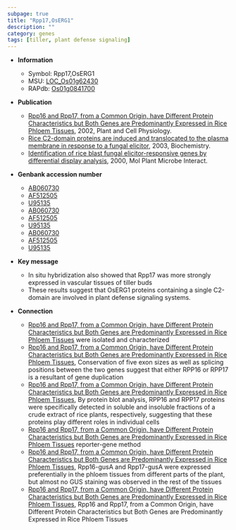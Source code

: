 ```yaml
---
subpage: true
title: "Rpp17,OsERG1"
description: ""
category: genes
tags: [tiller, plant defense signaling]
---
```


* **Information**  
    + Symbol: Rpp17,OsERG1  
    + MSU: [LOC_Os01g62430](http://rice.plantbiology.msu.edu/cgi-bin/ORF_infopage.cgi?orf=LOC_Os01g62430)  
    + RAPdb: [Os01g0841700](http://rapdb.dna.affrc.go.jp/viewer/gbrowse_details/irgsp1?name=Os01g0841700)  

* **Publication**  
    + [Rpp16 and Rpp17, from a Common Origin, have Different Protein Characteristics but Both Genes are Predominantly Expressed in Rice Phloem Tissues](http://www.ncbi.nlm.nih.gov/pubmed?term=Rpp16+and+Rpp17,+from+a+Common+Origin,+have+Different+Protein+Characteristics+but+Both+Genes+are+Predominantly+Expressed+in+Rice+Phloem+Tissues%5BTitle%5D), 2002, Plant and Cell Physiology.
    + [Rice C2-domain proteins are induced and translocated to the plasma membrane in response to a fungal elicitor](http://www.ncbi.nlm.nih.gov/pubmed?term=Rice+C2-domain+proteins+are+induced+and+translocated+to+the+plasma+membrane+in+response+to+a+fungal+elicitor%5BTitle%5D), 2003, Biochemistry.
    + [Identification of rice blast fungal elicitor-responsive genes by differential display analysis](http://www.ncbi.nlm.nih.gov/pubmed?term=Identification+of+rice+blast+fungal+elicitor-responsive+genes+by+differential+display+analysis%5BTitle%5D), 2000, Mol Plant Microbe Interact.

* **Genbank accession number**  
    + [AB060730](http://www.ncbi.nlm.nih.gov/nuccore/AB060730)
    + [AF512505](http://www.ncbi.nlm.nih.gov/nuccore/AF512505)
    + [U95135](http://www.ncbi.nlm.nih.gov/nuccore/U95135)
    + [AB060730](http://www.ncbi.nlm.nih.gov/nuccore/AB060730)
    + [AF512505](http://www.ncbi.nlm.nih.gov/nuccore/AF512505)
    + [U95135](http://www.ncbi.nlm.nih.gov/nuccore/U95135)
    + [AB060730](http://www.ncbi.nlm.nih.gov/nuccore/AB060730)
    + [AF512505](http://www.ncbi.nlm.nih.gov/nuccore/AF512505)
    + [U95135](http://www.ncbi.nlm.nih.gov/nuccore/U95135)

* **Key message**  
    + In situ hybridization also showed that Rpp17 was more strongly expressed in vascular tissues of tiller buds
    + These results suggest that OsERG1 proteins containing a single C2-domain are involved in plant defense signaling systems.

* **Connection**  
    + [Rpp16 and Rpp17, from a Common Origin, have Different Protein Characteristics but Both Genes are Predominantly Expressed in Rice Phloem Tissues](RPP16+and+RPP17) were isolated and characterized
    + [Rpp16 and Rpp17, from a Common Origin, have Different Protein Characteristics but Both Genes are Predominantly Expressed in Rice Phloem Tissues](http://www.ncbi.nlm.nih.gov/pubmed?term=Rpp16+and+Rpp17,+from+a+Common+Origin,+have+Different+Protein+Characteristics+but+Both+Genes+are+Predominantly+Expressed+in+Rice+Phloem+Tissues%5BTitle%5D), Conservation of five exon sizes as well as splicing positions between the two genes suggest that either RPP16 or RPP17 is a resultant of gene duplication
    + [Rpp16 and Rpp17, from a Common Origin, have Different Protein Characteristics but Both Genes are Predominantly Expressed in Rice Phloem Tissues](http://www.ncbi.nlm.nih.gov/pubmed?term=Rpp16+and+Rpp17,+from+a+Common+Origin,+have+Different+Protein+Characteristics+but+Both+Genes+are+Predominantly+Expressed+in+Rice+Phloem+Tissues%5BTitle%5D), By protein blot analysis, RPP16 and RPP17 proteins were specifically detected in soluble and insoluble fractions of a crude extract of rice plants, respectively, suggesting that these proteins play different roles in individual cells
    + [Rpp16 and Rpp17, from a Common Origin, have Different Protein Characteristics but Both Genes are Predominantly Expressed in Rice Phloem Tissues](gusA) reporter-gene method
    + [Rpp16 and Rpp17, from a Common Origin, have Different Protein Characteristics but Both Genes are Predominantly Expressed in Rice Phloem Tissues](http://www.ncbi.nlm.nih.gov/pubmed?term=Rpp16+and+Rpp17,+from+a+Common+Origin,+have+Different+Protein+Characteristics+but+Both+Genes+are+Predominantly+Expressed+in+Rice+Phloem+Tissues%5BTitle%5D), Rpp16-gusA and Rpp17-gusA were expressed preferentially in the phloem tissues from different parts of the plant, but almost no GUS staining was observed in the rest of the tissues
    + [Rpp16 and Rpp17, from a Common Origin, have Different Protein Characteristics but Both Genes are Predominantly Expressed in Rice Phloem Tissues](http://www.ncbi.nlm.nih.gov/pubmed?term=Rpp16+and+Rpp17,+from+a+Common+Origin,+have+Different+Protein+Characteristics+but+Both+Genes+are+Predominantly+Expressed+in+Rice+Phloem+Tissues%5BTitle%5D), Rpp16 and Rpp17, from a Common Origin, have Different Protein Characteristics but Both Genes are Predominantly Expressed in Rice Phloem Tissues



